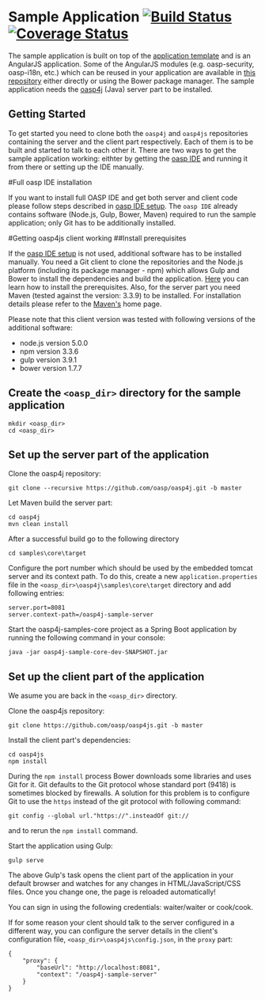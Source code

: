 Sample Application [![Build Status](https://travis-ci.org/oasp/oasp4js.svg?branch=development)](https://travis-ci.org/oasp/oasp4js) [![Coverage Status](https://coveralls.io/repos/oasp/oasp4js/badge.svg?branch=development)](https://coveralls.io/r/oasp/oasp4js?branch=development)                                                                                                                
===
 
The sample application is built on top of the [application template](https://github.com/oasp/oasp4js-app-template) and is an AngularJS application. Some of the AngularJS modules (e.g. oasp-security, oasp-i18n, etc.) which can be reused in your application are available in [this repository](https://github.com/oasp/oasp4js-bower) either directly or using the Bower package manager. The sample application needs the [oasp4j](https://github.com/oasp/oasp4j) (Java) server part to be installed.

Getting Started
---

To get started you need to clone both the `oasp4j` and `oasp4js` repositories containing the server and the client part respectively. Each of them is to be built and started to talk to each other it. There are two ways to get the sample application working: eithter by getting the [oasp IDE](https://github.com/oasp/oasp4j/wiki/oasp-ide-setup) and running it from there or setting up the IDE manually. 

#Full oasp IDE installation

If you want to install full OASP IDE and get both server and client code please follow steps described in [oasp IDE setup](https://github.com/oasp/oasp4j/wiki/oasp-ide-setup). The `oasp IDE` already contains software (Node.js, Gulp, Bower, Maven) required to run the sample application; only Git has to be additionally installed. 

#Getting oasp4js client working
##Install prerequisites

If the [oasp IDE setup](https://github.com/oasp/oasp4j/wiki/oasp-ide-setup) is not used, additional software has to be installed manually. You need a Git client to clone the repositories and the Node.js platform (including its package manager - npm) which allows Gulp and Bower to install the dependencies and build the application. [Here](https://github.com/oasp/oasp4js/wiki/Prerequisites) you can learn how to install the prerequisites. 
Also, for the server part you need Maven (tested against the version: 3.3.9) to be installed. For installation details please refer to the [Maven's](http://maven.apache.org/download.cgi) home page. 

Please note that this client version was tested with following versions of the additional software:
- node.js version 5.0.0
- npm version 3.3.6
- gulp version 3.9.1
- bower version 1.7.7

Create the `<oasp_dir>` directory for the sample application
---

```
mkdir <oasp_dir>
cd <oasp_dir>    
```

Set up the server part of the application
---

Clone the oasp4j repository:

```  
git clone --recursive https://github.com/oasp/oasp4j.git -b master
```

Let Maven build the server part:

```  
cd oasp4j
mvn clean install 
```

After a successful build go to the following directory

``` 
cd samples\core\target
```

Configure the port number which should be used by the embedded tomcat server and its context path. To do this, create a new `application.properties` file in the `<oasp_dir>\oasp4j\samples\core\target` directory and add following entries:

```
server.port=8081
server.context-path=/oasp4j-sample-server
```

Start the oasp4j-samples-core project as a Spring Boot application by running the following command in your console:

``` 
java -jar oasp4j-sample-core-dev-SNAPSHOT.jar
```

Set up the client part of the application
---

We asume you are back in the `<oasp_dir>` directory.

Clone the oasp4js repository:

``` 
git clone https://github.com/oasp/oasp4js.git -b master 
```

Install the client part's dependencies: 

```
cd oasp4js
npm install
```

During the `npm install` process Bower downloads some libraries and uses Git for it. Git defaults to the Git protocol whose standard port (9418) is sometimes blocked by firewalls. A solution for this problem is to configure Git to use the `https` instead of the git protocol with following command:

``` 
git config --global url."https://".insteadOf git://
```
and to rerun the `npm install` command.

Start the application using Gulp:

``` 
gulp serve
```

The above Gulp's task opens the client part of the application in your default browser and watches for any changes in HTML/JavaScript/CSS files. Once you change one, the page is reloaded automatically!
 
You can sign in using the following credentials: waiter/waiter or cook/cook.

If for some reason your clent should talk to the server configured in a different way, you can configure the server details in the client's configuration file, `<oasp_dir>\oasp4js\config.json`, in the `proxy` part:

``` 
{
    "proxy": {
        "baseUrl": "http://localhost:8081",
        "context": "/oasp4j-sample-server"
    }
}
```

